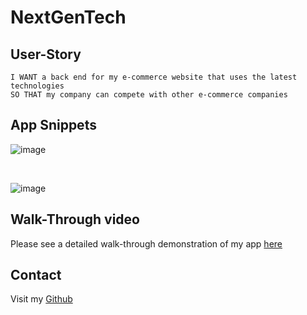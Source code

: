 # NextGenTech

## User-Story

```AS A manager at an internet retail company
I WANT a back end for my e-commerce website that uses the latest technologies
SO THAT my company can compete with other e-commerce companies
```

## App Snippets

![image](https://github.com/dirie93/NextGenTech/assets/128429238/5d1db6e8-2bd5-4883-9c5b-a995f12c1037)

<br>

![image](https://github.com/dirie93/NextGenTech/assets/128429238/94a0184e-0884-4b91-839f-24e341eade1d)

 
## Walk-Through video

Please see a detailed walk-through demonstration of my app [here](https://drive.google.com/file/d/1pA4OeL22uJsxCUXX9CNdJGi2IyPY2fVl/view)

## Contact

Visit my [Github](https://github.com/dirie93/NextGenTech)
